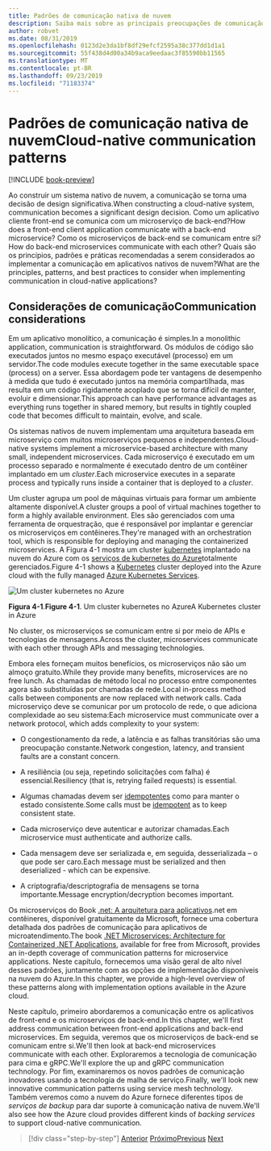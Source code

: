 ```yaml
---
title: Padrões de comunicação nativa de nuvem
description: Saiba mais sobre as principais preocupações de comunicação do serviço em aplicativos nativos de nuvem
author: robvet
ms.date: 08/31/2019
ms.openlocfilehash: 0123d2e3da1bf8df29efcf2595a38c377dd1d1a1
ms.sourcegitcommit: 55f438d4d00a34b9aca9eedaac3f85590bb11565
ms.translationtype: MT
ms.contentlocale: pt-BR
ms.lasthandoff: 09/23/2019
ms.locfileid: "71183374"
---
```

# <a name="cloud-native-communication-patterns"></a><span data-ttu-id="694a7-103">Padrões de comunicação nativa de nuvem</span><span class="sxs-lookup"><span data-stu-id="694a7-103">Cloud-native communication patterns</span></span>

[!INCLUDE [book-preview](../../../includes/book-preview.md)]

<span data-ttu-id="694a7-104">Ao construir um sistema nativo de nuvem, a comunicação se torna uma decisão de design significativa.</span><span class="sxs-lookup"><span data-stu-id="694a7-104">When constructing a cloud-native system, communication becomes a significant design decision.</span></span> <span data-ttu-id="694a7-105">Como um aplicativo cliente front-end se comunica com um microserviço de back-end?</span><span class="sxs-lookup"><span data-stu-id="694a7-105">How does a front-end client application communicate with a back-end microservice?</span></span> <span data-ttu-id="694a7-106">Como os microserviços de back-end se comunicam entre si?</span><span class="sxs-lookup"><span data-stu-id="694a7-106">How do back-end microservices communicate with each other?</span></span> <span data-ttu-id="694a7-107">Quais são os princípios, padrões e práticas recomendadas a serem considerados ao implementar a comunicação em aplicativos nativos de nuvem?</span><span class="sxs-lookup"><span data-stu-id="694a7-107">What are the principles, patterns, and best practices to consider when implementing communication in cloud-native applications?</span></span>

## <a name="communication-considerations"></a><span data-ttu-id="694a7-108">Considerações de comunicação</span><span class="sxs-lookup"><span data-stu-id="694a7-108">Communication considerations</span></span>

<span data-ttu-id="694a7-109">Em um aplicativo monolítico, a comunicação é simples.</span><span class="sxs-lookup"><span data-stu-id="694a7-109">In a monolithic application, communication is straightforward.</span></span> <span data-ttu-id="694a7-110">Os módulos de código são executados juntos no mesmo espaço executável (processo) em um servidor.</span><span class="sxs-lookup"><span data-stu-id="694a7-110">The code modules execute together in the same executable space (process) on a server.</span></span> <span data-ttu-id="694a7-111">Essa abordagem pode ter vantagens de desempenho à medida que tudo é executado juntos na memória compartilhada, mas resulta em um código rigidamente acoplado que se torna difícil de manter, evoluir e dimensionar.</span><span class="sxs-lookup"><span data-stu-id="694a7-111">This approach can have performance advantages as everything runs together in shared memory, but results in tightly coupled code that becomes difficult to maintain, evolve, and scale.</span></span>

<span data-ttu-id="694a7-112">Os sistemas nativos de nuvem implementam uma arquitetura baseada em microserviço com muitos microserviços pequenos e independentes.</span><span class="sxs-lookup"><span data-stu-id="694a7-112">Cloud-native systems implement a microservice-based architecture with many small, independent microservices.</span></span> <span data-ttu-id="694a7-113">Cada microserviço é executado em um processo separado e normalmente é executado dentro de um contêiner implantado em um *cluster*.</span><span class="sxs-lookup"><span data-stu-id="694a7-113">Each microservice executes in a separate process and typically runs inside a container that is deployed to a *cluster*.</span></span> 

<span data-ttu-id="694a7-114">Um cluster agrupa um pool de máquinas virtuais para formar um ambiente altamente disponível.</span><span class="sxs-lookup"><span data-stu-id="694a7-114">A cluster groups a pool of virtual machines together to form a highly available environment.</span></span> <span data-ttu-id="694a7-115">Eles são gerenciados com uma ferramenta de orquestração, que é responsável por implantar e gerenciar os microserviços em contêineres.</span><span class="sxs-lookup"><span data-stu-id="694a7-115">They're managed with an orchestration tool, which is responsible for deploying and managing the containerized microservices.</span></span> <span data-ttu-id="694a7-116">A Figura 4-1 mostra um cluster [kubernetes](https://kubernetes.io) implantado na nuvem do Azure com os [serviços de kubernetes do Azure](https://docs.microsoft.com/azure/aks/intro-kubernetes)totalmente gerenciados.</span><span class="sxs-lookup"><span data-stu-id="694a7-116">Figure 4-1 shows a [Kubernetes](https://kubernetes.io) cluster deployed into the Azure cloud with the fully managed [Azure Kubernetes Services](https://docs.microsoft.com/azure/aks/intro-kubernetes).</span></span>

![Um cluster kubernetes no Azure](./media/kubernetes-cluster-in-azure.png)

<span data-ttu-id="694a7-118">**Figura 4-1**.</span><span class="sxs-lookup"><span data-stu-id="694a7-118">**Figure 4-1**.</span></span> <span data-ttu-id="694a7-119">Um cluster kubernetes no Azure</span><span class="sxs-lookup"><span data-stu-id="694a7-119">A Kubernetes cluster in Azure</span></span>

<span data-ttu-id="694a7-120">No cluster, os microserviços se comunicam entre si por meio de APIs e tecnologias de mensagens.</span><span class="sxs-lookup"><span data-stu-id="694a7-120">Across the cluster, microservices communicate with each other through APIs and messaging technologies.</span></span>

<span data-ttu-id="694a7-121">Embora eles forneçam muitos benefícios, os microserviços não são um almoço gratuito.</span><span class="sxs-lookup"><span data-stu-id="694a7-121">While they provide many benefits, microservices are no free lunch.</span></span> <span data-ttu-id="694a7-122">As chamadas de método local no processo entre componentes agora são substituídas por chamadas de rede.</span><span class="sxs-lookup"><span data-stu-id="694a7-122">Local in-process method calls between components are now replaced with network calls.</span></span> <span data-ttu-id="694a7-123">Cada microserviço deve se comunicar por um protocolo de rede, o que adiciona complexidade ao seu sistema:</span><span class="sxs-lookup"><span data-stu-id="694a7-123">Each microservice must communicate over a network protocol, which adds complexity to your system:</span></span>

- <span data-ttu-id="694a7-124">O congestionamento da rede, a latência e as falhas transitórias são uma preocupação constante.</span><span class="sxs-lookup"><span data-stu-id="694a7-124">Network congestion, latency, and transient faults are a constant concern.</span></span>

- <span data-ttu-id="694a7-125">A resiliência (ou seja, repetindo solicitações com falha) é essencial.</span><span class="sxs-lookup"><span data-stu-id="694a7-125">Resiliency (that is, retrying failed requests) is essential.</span></span>

- <span data-ttu-id="694a7-126">Algumas chamadas devem ser [idempotentes](https://www.restapitutorial.com/lessons/idempotency.html) como para manter o estado consistente.</span><span class="sxs-lookup"><span data-stu-id="694a7-126">Some calls must be [idempotent](https://www.restapitutorial.com/lessons/idempotency.html) as to keep consistent state.</span></span>

- <span data-ttu-id="694a7-127">Cada microserviço deve autenticar e autorizar chamadas.</span><span class="sxs-lookup"><span data-stu-id="694a7-127">Each microservice must authenticate and authorize calls.</span></span>

- <span data-ttu-id="694a7-128">Cada mensagem deve ser serializada e, em seguida, desserializada – o que pode ser caro.</span><span class="sxs-lookup"><span data-stu-id="694a7-128">Each message must be serialized and then deserialized - which can be expensive.</span></span>

- <span data-ttu-id="694a7-129">A criptografia/descriptografia de mensagens se torna importante.</span><span class="sxs-lookup"><span data-stu-id="694a7-129">Message encryption/decryption becomes important.</span></span>

<span data-ttu-id="694a7-130">Os microserviços do Book [.net: A arquitetura para aplicativos](https://docs.microsoft.com/dotnet/standard/microservices-architecture/).net em contêineres, disponível gratuitamente da Microsoft, fornece uma cobertura detalhada dos padrões de comunicação para aplicativos de microatendimento.</span><span class="sxs-lookup"><span data-stu-id="694a7-130">The book [.NET Microservices: Architecture for Containerized .NET Applications](https://docs.microsoft.com/dotnet/standard/microservices-architecture/), available for free from Microsoft, provides an in-depth coverage of communication patterns for microservice applications.</span></span> <span data-ttu-id="694a7-131">Neste capítulo, fornecemos uma visão geral de alto nível desses padrões, juntamente com as opções de implementação disponíveis na nuvem do Azure.</span><span class="sxs-lookup"><span data-stu-id="694a7-131">In this chapter, we provide a high-level overview of these patterns along with implementation options available in the Azure cloud.</span></span>

<span data-ttu-id="694a7-132">Neste capítulo, primeiro abordaremos a comunicação entre os aplicativos de front-end e os microserviços de back-end.</span><span class="sxs-lookup"><span data-stu-id="694a7-132">In this chapter, we'll first address communication between front-end applications and back-end microservices.</span></span> <span data-ttu-id="694a7-133">Em seguida, veremos que os microserviços de back-end se comunicam entre si.</span><span class="sxs-lookup"><span data-stu-id="694a7-133">We'll then look at back-end microservices communicate with each other.</span></span> <span data-ttu-id="694a7-134">Exploraremos a tecnologia de comunicação para cima e gRPC.</span><span class="sxs-lookup"><span data-stu-id="694a7-134">We'll explore the up and gRPC communication technology.</span></span> <span data-ttu-id="694a7-135">Por fim, examinaremos os novos padrões de comunicação inovadores usando a tecnologia de malha de serviço.</span><span class="sxs-lookup"><span data-stu-id="694a7-135">Finally, we'll look new innovative communication patterns using service mesh technology.</span></span> <span data-ttu-id="694a7-136">Também veremos como a nuvem do Azure fornece diferentes tipos de *serviços de backup* para dar suporte à comunicação nativa de nuvem.</span><span class="sxs-lookup"><span data-stu-id="694a7-136">We'll also see how the Azure cloud provides different kinds of *backing services* to support cloud-native communication.</span></span>  


>[!div class="step-by-step"]
><span data-ttu-id="694a7-137">[Anterior](other-deployment-options.md)
>[Próximo](front-end-communication.md)</span><span class="sxs-lookup"><span data-stu-id="694a7-137">[Previous](other-deployment-options.md)
[Next](front-end-communication.md)</span></span>
